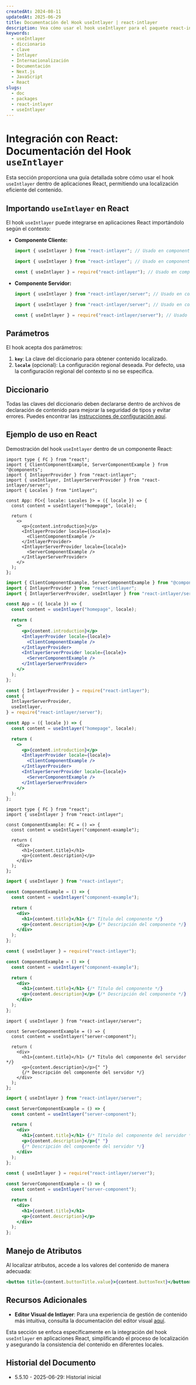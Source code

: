 ```yaml
---
createdAt: 2024-08-11
updatedAt: 2025-06-29
title: Documentación del Hook useIntlayer | react-intlayer
description: Vea cómo usar el hook useIntlayer para el paquete react-intlayer
keywords:
  - useIntlayer
  - diccionario
  - clave
  - Intlayer
  - Internacionalización
  - Documentación
  - Next.js
  - JavaScript
  - React
slugs:
  - doc
  - packages
  - react-intlayer
  - useIntlayer
---
```


# Integración con React: Documentación del Hook `useIntlayer`

Esta sección proporciona una guía detallada sobre cómo usar el hook `useIntlayer` dentro de aplicaciones React, permitiendo una localización eficiente del contenido.

## Importando `useIntlayer` en React

El hook `useIntlayer` puede integrarse en aplicaciones React importándolo según el contexto:

- **Componente Cliente:**

  ```typescript codeFormat="typescript"
  import { useIntlayer } from "react-intlayer"; // Usado en componentes React del lado del cliente
  ```

  ```javascript codeFormat="esm"
  import { useIntlayer } from "react-intlayer"; // Usado en componentes React del lado del cliente
  ```

  ```javascript codeFormat="commonjs"
  const { useIntlayer } = require("react-intlayer"); // Usado en componentes React del lado del cliente
  ```

- **Componente Servidor:**

  ```typescript codeFormat="commonjs"
  import { useIntlayer } from "react-intlayer/server"; // Usado en componentes React del lado del servidor
  ```

  ```javascript codeFormat="esm"
  import { useIntlayer } from "react-intlayer/server"; // Usado en componentes React del lado del servidor
  ```

  ```javascript codeFormat="commonjs"
  const { useIntlayer } = require("react-intlayer/server"); // Usado en componentes React del lado del servidor
  ```

## Parámetros

El hook acepta dos parámetros:

1. **`key`**: La clave del diccionario para obtener contenido localizado.
2. **`locale`** (opcional): La configuración regional deseada. Por defecto, usa la configuración regional del contexto si no se especifica.

## Diccionario

Todas las claves del diccionario deben declararse dentro de archivos de declaración de contenido para mejorar la seguridad de tipos y evitar errores. Puedes encontrar las [instrucciones de configuración aquí](https://github.com/aymericzip/intlayer/blob/main/docs/docs/es/dictionary/get_started.md).

## Ejemplo de uso en React

Demostración del hook `useIntlayer` dentro de un componente React:

```tsx fileName="src/app.tsx" codeFormat="typescript"
import type { FC } from "react";
import { ClientComponentExample, ServerComponentExample } from "@components";
import { IntlayerProvider } from "react-intlayer";
import { useIntlayer, IntlayerServerProvider } from "react-intlayer/server";
import { Locales } from "intlayer";

const App: FC<{ locale: Locales }> = ({ locale }) => {
  const content = useIntlayer("homepage", locale);

  return (
    <>
      <p>{content.introduction}</p>
      <IntlayerProvider locale={locale}>
        <ClientComponentExample />
      </IntlayerProvider>
      <IntlayerServerProvider locale={locale}>
        <ServerComponentExample />
      </IntlayerServerProvider>
    </>
  );
};
```

```jsx fileName="src/app.mjx" codeFormat="esm"
import { ClientComponentExample, ServerComponentExample } from "@components";
import { IntlayerProvider } from "react-intlayer";
import { IntlayerServerProvider, useIntlayer } from "react-intlayer/server";

const App = ({ locale }) => {
  const content = useIntlayer("homepage", locale);

  return (
    <>
      <p>{content.introduction}</p>
      <IntlayerProvider locale={locale}>
        <ClientComponentExample />
      </IntlayerProvider>
      <IntlayerServerProvider locale={locale}>
        <ServerComponentExample />
      </IntlayerServerProvider>
    </>
  );
};
```

```jsx fileName="src/app.csx" codeFormat="commonjs"
const { IntlayerProvider } = require("react-intlayer");
const {
  IntlayerServerProvider,
  useIntlayer,
} = require("react-intlayer/server");

const App = ({ locale }) => {
  const content = useIntlayer("homepage", locale);

  return (
    <>
      <p>{content.introduction}</p>
      <IntlayerProvider locale={locale}>
        <ClientComponentExample />
      </IntlayerProvider>
      <IntlayerServerProvider locale={locale}>
        <ServerComponentExample />
      </IntlayerServerProvider>
    </>
  );
};
```

```tsx fileName="src/components/ComponentExample.tsx" codeFormat="typescript"
import type { FC } from "react";
import { useIntlayer } from "react-intlayer";

const ComponentExample: FC = () => {
  const content = useIntlayer("component-example");

  return (
    <div>
      <h1>{content.title}</h1>
      <p>{content.description}</p>
    </div>
  );
};
```

```jsx fileName="src/components/ComponentExample.mjx" codeFormat="esm"
import { useIntlayer } from "react-intlayer";

const ComponentExample = () => {
  const content = useIntlayer("component-example");

  return (
    <div>
      <h1>{content.title}</h1> {/* Título del componente */}
      <p>{content.description}</p> {/* Descripción del componente */}
    </div>
  );
};
```

```jsx fileName="src/components/ComponentExample.csx" codeFormat="commonjs"
const { useIntlayer } = require("react-intlayer");

const ComponentExample = () => {
  const content = useIntlayer("component-example");

  return (
    <div>
      <h1>{content.title}</h1> {/* Título del componente */}
      <p>{content.description}</p> {/* Descripción del componente */}
    </div>
  );
};
```

```tsx fileName="src/components/ServerComponentExample.tsx" codeFormat="typescript"
import { useIntlayer } from "react-intlayer/server";

const ServerComponentExample = () => {
  const content = useIntlayer("server-component");

  return (
    <div>
      <h1>{content.title}</h1> {/* Título del componente del servidor */}
      <p>{content.description}</p>{" "}
      {/* Descripción del componente del servidor */}
    </div>
  );
};
```

```jsx fileName="src/components/ServerComponentExample.mjx" codeFormat="esm"
import { useIntlayer } from "react-intlayer/server";

const ServerComponentExample = () => {
  const content = useIntlayer("server-component");

  return (
    <div>
      <h1>{content.title}</h1> {/* Título del componente del servidor */}
      <p>{content.description}</p>{" "}
      {/* Descripción del componente del servidor */}
    </div>
  );
};
```

```jsx fileName="src/components/ServerComponentExample.csx" codeFormat="commonjs"
const { useIntlayer } = require("react-intlayer/server");

const ServerComponentExample = () => {
  const content = useIntlayer("server-component");

  return (
    <div>
      <h1>{content.title}</h1>
      <p>{content.description}</p>
    </div>
  );
};
```

## Manejo de Atributos

Al localizar atributos, accede a los valores del contenido de manera adecuada:

```jsx
<button title={content.buttonTitle.value}>{content.buttonText}</button>
```

## Recursos Adicionales

- **Editor Visual de Intlayer**: Para una experiencia de gestión de contenido más intuitiva, consulta la documentación del editor visual [aquí](https://github.com/aymericzip/intlayer/blob/main/docs/docs/es/intlayer_visual_editor.md).

Esta sección se enfoca específicamente en la integración del hook `useIntlayer` en aplicaciones React, simplificando el proceso de localización y asegurando la consistencia del contenido en diferentes locales.

## Historial del Documento

- 5.5.10 - 2025-06-29: Historial inicial
